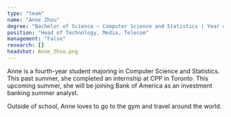 ```yaml
---
type: "team"
name: "Anne Zhou"
degree: "Bachelor of Science – Computer Science and Statistics | Year 4"
position: "Head of Technology, Media, Telecom"
management: "False"
research: []
headshot: Anne_Zhou.png
---
```


Anne is a fourth-year student majoring in Computer Science and Statistics. This past summer, she completed an internship at CPP in Toronto. This upcoming summer, she will be joining Bank of America as an investment banking summer analyst. 

Outside of school, Anne loves to go to the gym and travel around the world.